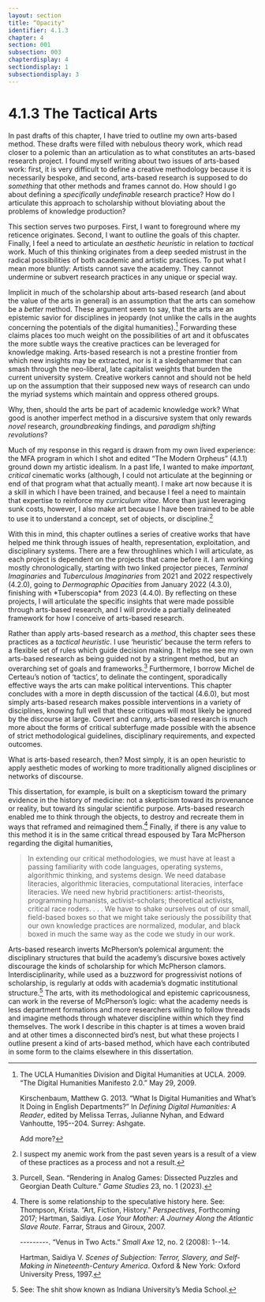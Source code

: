 ```yaml
---
layout: section
title: “Opacity"
identifier: 4.1.3
chapter: 4
section: 001
subsection: 003
chapterdisplay: 4
sectiondisplay: 1
subsectiondisplay: 3
---
```


# 4.1.3 The Tactical Arts #

In past drafts of this chapter, I have tried to outline my own arts-based method. These drafts were filled with nebulous theory work, which read closer to a polemic than an articulation as to what constitutes an arts-based research project. I found myself writing about two issues of arts-based work: first, it is very difficult to define a creative methodology because it is necessarily bespoke, and second, arts-based research is supposed to do *something* that other methods and frames cannot do. How should I go about defining a *specifically undefinable* research practice? How do I articulate this approach to scholarship without bloviating about the problems of knowledge production?

This section serves two purposes. First, I want to foreground where my reticence originates. Second, I want to outline the goals of this chapter. Finally, I feel a need to articulate an *aesthetic heuristic* in relation to *tactical* work. Much of this thinking originates from a deep seeded mistrust in the radical possibilities of both academic and artistic practices. To put what I mean more bluntly: Artists cannot save the academy. They cannot undermine or subvert research practices in any unique or special way.

Implicit in much of the scholarship about arts-based research (and about the value of the arts in general) is an assumption that the arts can somehow be a *better* method. These argument seem to say, that the arts are an epistemic savior for disciplines in jeopardy (not unlike the calls in the aughts concerning the potentials of the digital humanities).[^fn1] Forwarding these claims places too much weight on the possibilities of art and it obfuscates the more subtle ways the creative practices can be leveraged for knowledge making. Arts-based research is not a prestine frontier from which new insights may be extracted, nor is it a sledgehammer that can smash through the neo-liberal, late capitalist weights that burden the current university system. Creative workers cannot and should not be held up on the assumption that their supposed new ways of research can undo the myriad systems which maintain and oppress othered groups.

Why, then, should the arts be part of academic knowledge work? What good is another imperfect method in a discursive system that only rewards *novel* research, *groundbreaking* findings, and *paradigm shifting revolutions*?

Much of my response in this regard is drawn from my own lived experience: the MFA program in which I shot and edited “The Modern Orpheus” (4.1.1) ground down my artistic idealism. In a past life, I wanted to make *important, critical* cinematic works (although, I could not articulate at the beginning or end of that program what that actually meant). I make art now because it is a skill in which I have been trained, and because I feel a need to maintain that expertise to reinforce my *curriculum vitae*. More than just leveraging sunk costs, however, I also make art because I have been trained to be able to use it  to understand a concept, set of objects, or discipline.[^fn2] 

With this in mind, this chapter outlines a series of creative works that have helped me think through issues of health, representation, exploitation, and disciplinary systems. There are a few throughlines which I will articulate, as each project is dependent on the projects that came before it. I am working mostly chronologically, starting with two linked projector pieces, *Terminal Imaginaries* and *Tuberculous Imaginaries* from 2021 and 2022 respectively (4.2.0), going to *Dermographic Opacities* from January 2022 (4.3.0), finishing with \*Tuberscopia\* from 2023 (4.4.0). By reflecting on these projects, I will articulate the specific insights that were made possible through arts-based research, and I will provide a partially delineated framework for how I conceive of arts-based research. 

Rather than apply arts-based research as a *method*, this chapter sees these practices as a *tactical heuristic*. I use ‘heuristic’ because the term refers to a flexible set of rules which guide decision making. It helps me see my own arts-based research as being guided not by a stringent method, but an overarching set of goals and frameworks.[^fn3] Furthermore, I borrow Michel de Certeau’s notion of  ‘tactics’, to delinate the contingent, sporadically effective ways the arts can make political interventions. This chapter concludes with a more in depth discussion of the tactical (4.6.0), but most simply arts-based research makes possible interventions in a variety of disciplines, knowing full well that these critiques will most likely be ignored by the discourse at large. Covert and canny, arts-based research is much more about the forms of critical subterfuge made possible with the absence of strict methodological guidelines, disciplinary requirements, and expected outcomes. 

What is arts-based research, then? Most simply, it is an open heuristic to apply aesthetic modes of working to more traditionally aligned disciplines or networks of discourse. 

This dissertation, for example, is built on a skepticism toward the primary evidence in the history of medicine: not a skepticism toward its provenance or reality, but toward its singular scientific purpose. Arts-based research enabled me to think through the objects, to destroy and recreate them in ways that reframed and reimagined them.[^fn4] Finally, if there is any value to this method it is in the same critical thread espoused by Tara McPherson regarding the digital humanities, 

>In extending our critical methodologies, we must have at least a passing familiarity with code languages, operating systems, algorithmic thinking, and systems design. We need database literacies, algorithmic literacies, computational literacies, interface literacies. We need new hybrid practitioners: artist-theorists, programming humanists, activist-scholars; theoretical activists, critical race roders. . . . We have to shake ourselves out of our small, field-based boxes so that we might take seriously the possibility that our own knowledge practices are normalized, modular, and black boxed in much the same way as the code we study in our work.

Arts-based research inverts McPherson’s polemical argument: the disciplinary structures that build the academy’s discursive boxes actively discourage the kinds of scholarship for which McPherson clamors. Interdisciplinarity, while used as a buzzword for progressivist notions of scholarship, is regularly at odds with academia’s dogmatic institutional structure.[^fn5] The arts, with its methodological and epistemic capricousness, can work in the reverse of McPherson’s logic: what the academy needs is less department formations and more researchers willing to follow threads and imagine methods through whatever discipline within which they find themselves. The work I describe in this chapter is at times a woven braid and at other times a disconnected bird’s nest, but what these projects I outline present a kind of arts-based method, which have each contributed in some form to the claims elsewhere in this dissertation.	

[^fn1]: The UCLA Humanities Division and Digital Humanities at UCLA. 2009. “The Digital Humanities Manifesto 2.0.” May 29, 2009.
	
	Kirschenbaum, Matthew G. 2013. “What Is Digital Humanities and What’s It Doing in English Departments?” In *Defining Digital Humanities: A Reader*, edited by Melissa Terras, Julianne Nyhan, and Edward Vanhoutte, 195--204. Surrey: Ashgate.
	
	Add more?

[^fn2]: I suspect my anemic work from the past seven years is a result of a view of these practices as a process and not a result.

[^fn3]: Purcell, Sean. “Rendering in Analog Games: Dissected Puzzles and Georgian Death Culture.” *Game Studies* 23, no. 1 (2023).

[^fn4]: There is some relationship to the speculative history here. See: Thompson, Krista. “Art, Fiction, History.” *Perspectives*, Forthcoming 2017; Hartman, Saidiya. *Lose Your Mother: A Journey Along the Atlantic Slave Route*. Farrar, Straus and Giroux, 2007.
	
	---------. “Venus in Two Acts.” *Small Axe* 12, no. 2 (2008): 1--14.
	
	Hartman, Saidiya V. *Scenes of Subjection: Terror, Slavery, and Self-Making in Nineteenth-Century America*. Oxford & New York: Oxford University Press, 1997.

[^fn5]: See: The shit show known as Indiana University’s Media School.